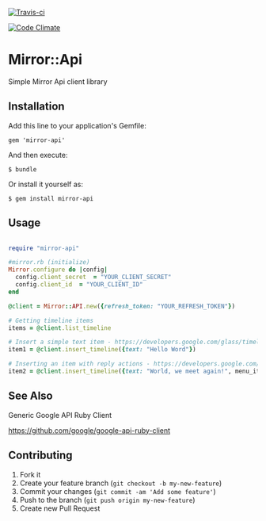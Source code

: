 [![Travis-ci](https://travis-ci.org/ciberch/mirror-api.png)](https://travis-ci.org/ciberch/mirror-api)

[![Code Climate](https://codeclimate.com/github/ciberch/mirror-api.png)](https://codeclimate.com/github/ciberch/mirror-api)

# Mirror::Api

Simple Mirror Api client library

## Installation

Add this line to your application's Gemfile:

    gem 'mirror-api'

And then execute:

    $ bundle

Or install it yourself as:

    $ gem install mirror-api

## Usage

``` ruby

require "mirror-api"

#mirror.rb (initialize)
Mirror.configure do |config|
  config.client_secret  = "YOUR_CLIENT_SECRET"
  config.client_id  = "YOUR_CLIENT_ID"
end

@client = Mirror::API.new({refresh_token: "YOUR_REFRESH_TOKEN"})

# Getting timeline items
items = @client.list_timeline

# Insert a simple text item - https://developers.google.com/glass/timeline#inserting_a_simple_timeline_item
item1 = @client.insert_timeline({text: "Hello Word"})

# Inserting an item with reply actions - https://developers.google.com/glass/timeline#user_interaction_with_menu_items
item2 = @client.insert_timeline({text: "World, we meet again!", menu_items:[{action: "REPLY"}]})

```

## See Also

Generic Google API Ruby Client

https://github.com/google/google-api-ruby-client

## Contributing

1. Fork it
2. Create your feature branch (`git checkout -b my-new-feature`)
3. Commit your changes (`git commit -am 'Add some feature'`)
4. Push to the branch (`git push origin my-new-feature`)
5. Create new Pull Request
